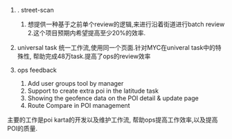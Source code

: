     
1. . street-scan
	1. 想提供一种基于之前单个review的逻辑,来进行沿着街道进行batch review 
	  2.这个项目预期内希望提高至少20%的效率.
	
2. universal task
	  统一工作流,使用同一个页面.针对MYC在univeral task中的特殊性, 帮助完成48万task.提高了ops的review效率
3.  ops feedback
	1. Add user groups tool by manager
	2. Support to create extra poi in the latitude task
	3. Showing the geofence data on the POI detail & update page
	4. Route Compare in POI management


主要的工作是poi karta的开发以及维护工作流, 帮助ops提高工作效率,以及提高POI的质量.

   
